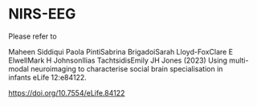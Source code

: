 # NIRS-EEG

Please refer to 

Maheen Siddiqui Paola PintiSabrina BrigadoiSarah Lloyd-FoxClare E ElwellMark H JohnsonIlias TachtsidisEmily JH Jones (2023) Using multi-modal neuroimaging to characterise social brain specialisation in infants eLife 12:e84122.

https://doi.org/10.7554/eLife.84122
